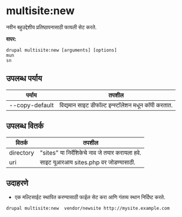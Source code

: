 # multisite:new
नवीन बहुउद्देशीय प्रतिष्ठापनासाठी फायली सेट करते.

**वापर:**
```
drupal multisite:new [arguments] [options]
mun
sn
```

## उपलब्ध पर्याय
पर्याय | तपशील
-------|-------------
--copy-default | विद्यमान साइट डीफॉल्ट इन्स्टॉलेशन मधून कॉपी करतात.

## उपलब्ध वितर्क
वितर्क | तपशील
---------|-------------
directory | "sites" या निर्देशिकेचे नाव जे तयार करायला हवे.
uri | साइट यूआरआय sites.php वर जोडण्यासाठी.

## उदाहरणे
* एक मल्टिसाईट स्थापित करण्यासाठी फाईल सेट करा आणि गंतव्य स्थान निर्दिष्ट करते.
```
drupal multisite:new  vendor/newsite http://mysite.example.com
```
